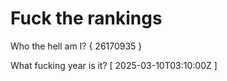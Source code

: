 # Fuck the rankings

Who the hell am I?
{ 26170935 }

What fucking year is it?
[ 2025-03-10T03:10:00Z ]
